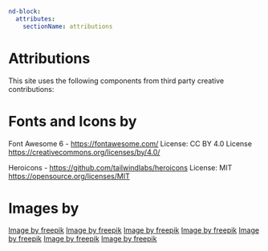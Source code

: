 ```yaml
nd-block:
  attributes:
    sectionName: attributions
```

# Attributions

This site uses the following components from third party creative contributions:



# Fonts and Icons by

Font Awesome 6 - https://fontawesome.com/
License: CC BY 4.0 License https://creativecommons.org/licenses/by/4.0/

Heroicons - https://github.com/tailwindlabs/heroicons
License: MIT https://opensource.org/licenses/MIT


# Images by

[Image by freepik](https://www.freepik.com/free-photo/high-angle-geometric-paper-objects-desk_8304459.htm#from_view=detail_alsolike) 
[Image by freepik](https://www.freepik.com/free-ai-image/street-market-sunset_201011260.htm#fromView=search&page=2&position=29&uuid=442c6ab3-fb62-4ffa-8d35-993d331e1098) 
[Image by freepik](https://www.freepik.com/free-photo/serious-mentor-leader-thinks-creative-ideas-holds-chin-looks-straightly-camera-wears-transparent-round-glasses-stands-with-notepads_12929945.htm#fromView=search&page=1&position=18&uuid=533899a2-3fba-4f4a-b549-e0bed2ce5ecf) 
[Image by freepik](https://www.freepik.com/free-psd/graphic-designer-mockup-desk_1269362.htm#fromView=search&page=2&position=48&uuid=446a71d7-3fb7-49ff-8efc-2cc9cb8acc44) 
[Image by freepik](https://www.freepik.com/free-vector/graphic-design-video-tutorial-traditional-art-internet-course-painter-online-masterclass-web-designer-distance-class-painting-e-learning-education_12083109.htm#fromView=search&page=2&position=24&uuid=1fde6f80-a37e-4dcc-b974-1d24fb77c53f) 
[Image by freepik](https://www.freepik.com/free-photo/3d-view-puzzle-pieces_45150207.htm#fromView=search&page=1&position=9&uuid=31847f7c-1363-4ab1-9b28-52b78ebe18a9) 
[Image by freepik](https://www.freepik.com/free-vector/set-different-paper-leaves_1472030.htm#fromView=search&page=1&position=18&uuid=9915a542-e271-4c60-a1e9-effca306ce2d)